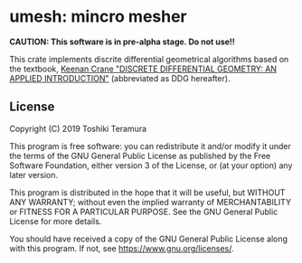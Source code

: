 umesh: mincro mesher
====================

**CAUTION: This software is in pre-alpha stage. Do not use!!**

This crate implements discrite differential geometrical algorithms based on the textbook,
[Keenan Crane "DISCRETE DIFFERENTIAL GEOMETRY: AN APPLIED INTRODUCTION"][DDG] (abbreviated as DDG hereafter).

[DDG]: https://www.cs.cmu.edu/~kmcrane/Projects/DDG

License
-------

Copyright (C) 2019 Toshiki Teramura

This program is free software: you can redistribute it and/or modify
it under the terms of the GNU General Public License as published by
the Free Software Foundation, either version 3 of the License, or
(at your option) any later version.

This program is distributed in the hope that it will be useful,
but WITHOUT ANY WARRANTY; without even the implied warranty of
MERCHANTABILITY or FITNESS FOR A PARTICULAR PURPOSE.  See the
GNU General Public License for more details.

You should have received a copy of the GNU General Public License
along with this program.  If not, see <https://www.gnu.org/licenses/>.
